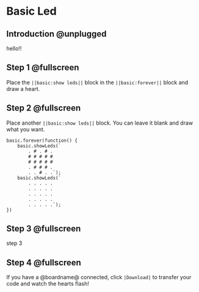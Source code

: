 # Basic Led

## Introduction @unplugged

hello!!

## Step 1 @fullscreen

Place the ``||basic:show leds||`` block in the ``||basic:forever||`` block and draw a heart.


## Step 2 @fullscreen

Place another ``||basic:show leds||`` block. You can leave it blank and draw what you want.

```blocks
basic.forever(function() {
    basic.showLeds(`
        . # . # .
        # # # # #
        # # # # #
        . # # # .
        . . # . .`);
    basic.showLeds(`
        . . . . .
        . . . . .
        . . . . .
        . . . . .
        . . . . .`);
})
```

## Step 3 @fullscreen

step 3

## Step 4 @fullscreen

If you have a @boardname@ connected, click ``|Download|`` to transfer your code and watch the hearts flash!